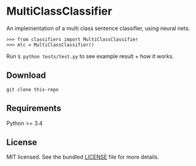 # MultiClassClassifier

An implementation of a multi class sentence classifier, using neural nets.

```
>>> from classifiers import MultiClassClassifier
>>> mlc = MultiClassClassifier()
```

Run `$ python tests/test.py` to see example result + how it works.

## Download
`git clone this-repo`

## Requirements
Python >= 3.4

## License
MIT licensed. See the bundled [LICENSE](/LICENSE) file for more details.
